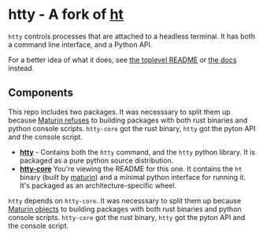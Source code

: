 # htty - A fork of [ht](https://github.com/andyk/ht)

`htty` controls processes that are attached to a headless terminal.
It has both a command line interface, and a Python API.

For a better idea of what it does, see [the toplevel README](https://github.com/MatrixManAtYrService/htty) or [the docs](https://matrixmanatyrservice.github.io/htty/htty.html) instead.

## Components

This repo includes two packages. It was necesssary to split them up because [Maturin refuses](https://github.com/PyO3/maturin/discussions/2683) to building packages with both rust binaries and python console scripts. `htty-core` got the rust binary, `htty` got the pyton API and the console script.

- **[htty](../README.md)** - Contains both the `htty` command, and the `htty` python library.  It is packaged as a pure python source distribution.
- **[htty-core](../htty-core/README.md)** You're viewing the README for this one.  It contains the `ht` binary (built by [maturin](https://github.com/PyO3/maturin)) and a minimal python interface for running it.  It's packaged as an architecture-specific wheel.

`htty` depends on `htty-core`.
It was necesssary to split them up because [Maturin objects](https://github.com/PyO3/maturin/blob/a50defe91c2c779d7f9aedb2ac0a788286f45ae8/src/build_context.rs#L1066) to building packages with both rust binaries and python console scripts.
`htty-core` got the rust binary, `htty` got the pyton API and the console script.
